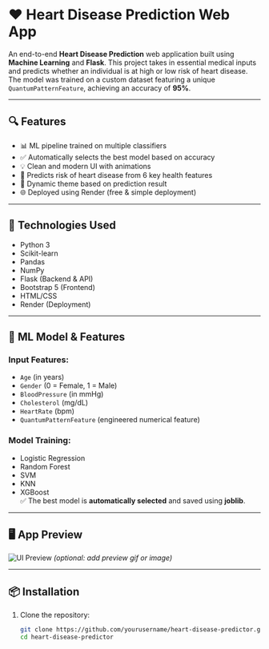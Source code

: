 # ❤️ Heart Disease Prediction Web App

An end-to-end **Heart Disease Prediction** web application built using **Machine Learning** and **Flask**. This project takes in essential medical inputs and predicts whether an individual is at high or low risk of heart disease. The model was trained on a custom dataset featuring a unique `QuantumPatternFeature`, achieving an accuracy of **95%**.

---

## 🔍 Features

- 📊 ML pipeline trained on multiple classifiers
- ✅ Automatically selects the best model based on accuracy
- 💡 Clean and modern UI with animations
- 🧠 Predicts risk of heart disease from 6 key health features
- 🎨 Dynamic theme based on prediction result
- 🌐 Deployed using Render (free & simple deployment)

---

## 🚀 Technologies Used

- Python 3
- Scikit-learn
- Pandas
- NumPy
- Flask (Backend & API)
- Bootstrap 5 (Frontend)
- HTML/CSS
- Render (Deployment)

---

## 🧪 ML Model & Features

### Input Features:
- `Age` (in years)
- `Gender` (0 = Female, 1 = Male)
- `BloodPressure` (in mmHg)
- `Cholesterol` (mg/dL)
- `HeartRate` (bpm)
- `QuantumPatternFeature` (engineered numerical feature)

### Model Training:
- Logistic Regression
- Random Forest
- SVM
- KNN
- XGBoost  
✅ The best model is **automatically selected** and saved using **joblib**.

---

## 🖥️ App Preview

![UI Preview](https://your-screenshot-url.com) *(optional: add preview gif or image)*

---

## 📦 Installation

1. Clone the repository:
   ```bash
   git clone https://github.com/yourusername/heart-disease-predictor.git
   cd heart-disease-predictor

